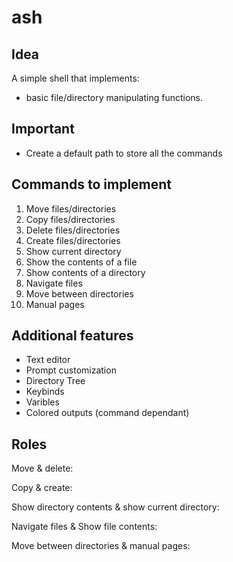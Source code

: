 # ash

## Idea

A simple shell that implements:

- basic file/directory manipulating functions.

## Important

- Create a default path to store all the commands

## Commands to implement

 1. Move files/directories
 2. Copy files/directories
 3. Delete files/directories
 4. Create files/directories
 5. Show current directory
 6. Show the contents of a file
 7. Show contents of a directory
 8. Navigate files
 9. Move between directories
10. Manual pages

## Additional features

- Text editor
- Prompt customization
- Directory Tree
- Keybinds
- Varibles
- Colored outputs (command dependant)

## Roles

Move & delete:

Copy & create:

Show directory contents & show current directory:

Navigate files & Show file contents:

Move between directories & manual pages:
